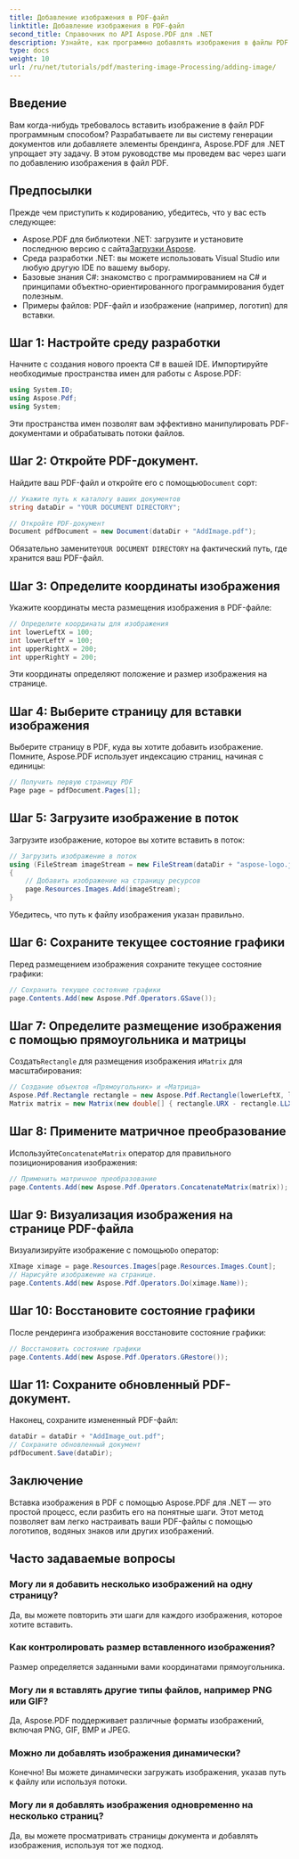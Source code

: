 ```yaml
---
title: Добавление изображения в PDF-файл
linktitle: Добавление изображения в PDF-файл
second_title: Справочник по API Aspose.PDF для .NET
description: Узнайте, как программно добавлять изображения в файлы PDF с помощью Aspose.PDF для .NET. Это всеобъемлющее руководство охватывает каждый шаг, от настройки среды до рендеринга изображений на определенных страницах.
type: docs
weight: 10
url: /ru/net/tutorials/pdf/mastering-image-Processing/adding-image/
---
```

## Введение

Вам когда-нибудь требовалось вставить изображение в файл PDF программным способом? Разрабатываете ли вы систему генерации документов или добавляете элементы брендинга, Aspose.PDF для .NET упрощает эту задачу. В этом руководстве мы проведем вас через шаги по добавлению изображения в файл PDF.

## Предпосылки

Прежде чем приступить к кодированию, убедитесь, что у вас есть следующее:

-  Aspose.PDF для библиотеки .NET: загрузите и установите последнюю версию с сайта[Загрузки Aspose](https://releases.aspose.com/pdf/net/).
- Среда разработки .NET: вы можете использовать Visual Studio или любую другую IDE по вашему выбору.
- Базовые знания C#: знакомство с программированием на C# и принципами объектно-ориентированного программирования будет полезным.
- Примеры файлов: PDF-файл и изображение (например, логотип) для вставки.

## Шаг 1: Настройте среду разработки

Начните с создания нового проекта C# в вашей IDE. Импортируйте необходимые пространства имен для работы с Aspose.PDF:

```csharp
using System.IO;
using Aspose.Pdf;
using System;
```

Эти пространства имен позволят вам эффективно манипулировать PDF-документами и обрабатывать потоки файлов.

## Шаг 2: Откройте PDF-документ.

 Найдите ваш PDF-файл и откройте его с помощью`Document` сорт:

```csharp
// Укажите путь к каталогу ваших документов
string dataDir = "YOUR DOCUMENT DIRECTORY";

// Откройте PDF-документ
Document pdfDocument = new Document(dataDir + "AddImage.pdf");
```

 Обязательно замените`YOUR DOCUMENT DIRECTORY` на фактический путь, где хранится ваш PDF-файл.

## Шаг 3: Определите координаты изображения

Укажите координаты места размещения изображения в PDF-файле:

```csharp
// Определите координаты для изображения
int lowerLeftX = 100;
int lowerLeftY = 100;
int upperRightX = 200;
int upperRightY = 200;
```

Эти координаты определяют положение и размер изображения на странице.

## Шаг 4: Выберите страницу для вставки изображения

Выберите страницу в PDF, куда вы хотите добавить изображение. Помните, Aspose.PDF использует индексацию страниц, начиная с единицы:

```csharp
// Получить первую страницу PDF
Page page = pdfDocument.Pages[1];
```

## Шаг 5: Загрузите изображение в поток

Загрузите изображение, которое вы хотите вставить в поток:

```csharp
// Загрузить изображение в поток
using (FileStream imageStream = new FileStream(dataDir + "aspose-logo.jpg", FileMode.Open))
{
    // Добавить изображение на страницу ресурсов
    page.Resources.Images.Add(imageStream);
}
```

Убедитесь, что путь к файлу изображения указан правильно.

## Шаг 6: Сохраните текущее состояние графики

Перед размещением изображения сохраните текущее состояние графики:

```csharp
// Сохранить текущее состояние графики
page.Contents.Add(new Aspose.Pdf.Operators.GSave());
```

## Шаг 7: Определите размещение изображения с помощью прямоугольника и матрицы

 Создать`Rectangle` для размещения изображения и`Matrix` для масштабирования:

```csharp
// Создание объектов «Прямоугольник» и «Матрица»
Aspose.Pdf.Rectangle rectangle = new Aspose.Pdf.Rectangle(lowerLeftX, lowerLeftY, upperRightX, upperRightY);
Matrix matrix = new Matrix(new double[] { rectangle.URX - rectangle.LLX, 0, 0, rectangle.URY - rectangle.LLY, rectangle.LLX, rectangle.LLY });
```

## Шаг 8: Примените матричное преобразование

 Используйте`ConcatenateMatrix` оператор для правильного позиционирования изображения:

```csharp
// Применить матричное преобразование
page.Contents.Add(new Aspose.Pdf.Operators.ConcatenateMatrix(matrix));
```

## Шаг 9: Визуализация изображения на странице PDF-файла

 Визуализируйте изображение с помощью`Do` оператор:

```csharp
XImage ximage = page.Resources.Images[page.Resources.Images.Count];
// Нарисуйте изображение на странице.
page.Contents.Add(new Aspose.Pdf.Operators.Do(ximage.Name));
```

## Шаг 10: Восстановите состояние графики

После рендеринга изображения восстановите состояние графики:

```csharp
// Восстановить состояние графики
page.Contents.Add(new Aspose.Pdf.Operators.GRestore());
```

## Шаг 11: Сохраните обновленный PDF-документ.

Наконец, сохраните измененный PDF-файл:

```csharp
dataDir = dataDir + "AddImage_out.pdf";
// Сохраните обновленный документ
pdfDocument.Save(dataDir);
```

## Заключение

Вставка изображения в PDF с помощью Aspose.PDF для .NET — это простой процесс, если разбить его на понятные шаги. Этот метод позволяет вам легко настраивать ваши PDF-файлы с помощью логотипов, водяных знаков или других изображений.

## Часто задаваемые вопросы

### Могу ли я добавить несколько изображений на одну страницу?
Да, вы можете повторить эти шаги для каждого изображения, которое хотите вставить.

### Как контролировать размер вставленного изображения?
Размер определяется заданными вами координатами прямоугольника.

### Могу ли я вставлять другие типы файлов, например PNG или GIF?
Да, Aspose.PDF поддерживает различные форматы изображений, включая PNG, GIF, BMP и JPEG.

### Можно ли добавлять изображения динамически?
Конечно! Вы можете динамически загружать изображения, указав путь к файлу или используя потоки.

### Могу ли я добавлять изображения одновременно на несколько страниц?
Да, вы можете просматривать страницы документа и добавлять изображения, используя тот же подход.